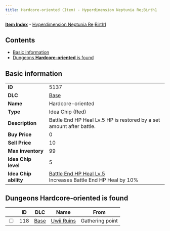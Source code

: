 ```yaml
---
title: Hardcore-oriented (Item) - Hyperdimension Neptunia Re;Birth1
---
```


[**Item Index**](/neptunia/rb1/item/index.html) - [Hyperdimension Neptunia Re;Birth1](/neptunia/rb1)

## Contents

- [Basic information](#basic-information)
- [Dungeons **Hardcore-oriented** is found](#dungeons-hardcore-oriented-is-found)
## Basic information

|   |   |
| -- | -- |
| **ID** | 5137 |
| **DLC** | [Base](/neptunia/rb1/dlc/1-base.html) |
| **Name** | Hardcore-oriented |
| **Type** | Idea Chip (Red) |
| **Description** | Battle End HP Heal Lv.5 HP is restored by a set amount after battle. |
| **Buy Price** | 0 |
| **Sell Price** | 10 |
| **Max inventory** | 99 |
| **Idea Chip level** | 5 |
| **Idea Chip ability** | [Battle End HP Heal Lv.5](/neptunia/rb1/avatar/1-9636-battle-end-hp-heal-lv-5.html)<br />Increases Battle End HP Heal by 10% |


## Dungeons **Hardcore-oriented** is found

|    | ID | DLC | Name | From |
| -- | -- | --- | ---- | ---- |
| <input type="checkbox" id="rb1-dungeon-1-118" class="trackbox" /> | 118 | [Base](/neptunia/rb1/dlc/1-base.html) | [Uwii Ruins](/neptunia/rb1/dungeon/1-118-uwii-ruins.html) | Gathering point |
